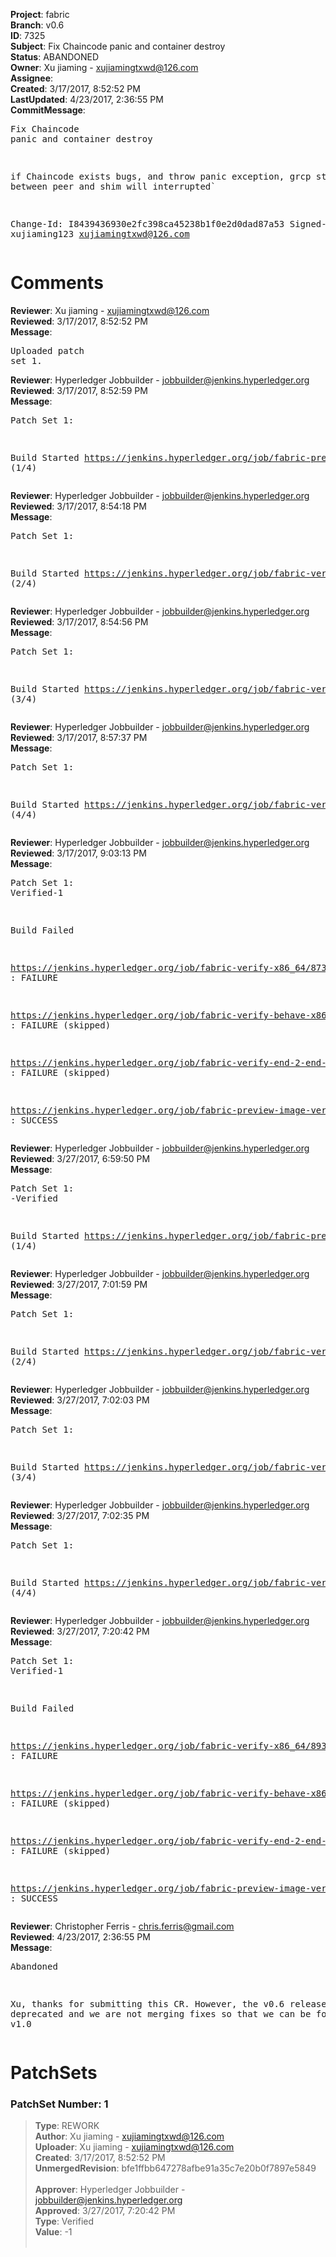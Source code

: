<strong>Project</strong>: fabric<br><strong>Branch</strong>: v0.6<br><strong>ID</strong>: 7325<br><strong>Subject</strong>: Fix Chaincode panic and container destroy<br><strong>Status</strong>: ABANDONED<br><strong>Owner</strong>: Xu jiaming - xujiamingtxwd@126.com<br><strong>Assignee</strong>:<br><strong>Created</strong>: 3/17/2017, 8:52:52 PM<br><strong>LastUpdated</strong>: 4/23/2017, 2:36:55 PM<br><strong>CommitMessage</strong>:<br><pre>Fix Chaincode panic and container destroy

if Chaincode exists bugs, and throw panic exception, grcp stream between peer and shim will interrupted`

Change-Id: I8439436930e2fc398ca45238b1f0e2d0dad87a53
Signed-off-by: xujiaming123 <xujiamingtxwd@126.com>
</pre><h1>Comments</h1><strong>Reviewer</strong>: Xu jiaming - xujiamingtxwd@126.com<br><strong>Reviewed</strong>: 3/17/2017, 8:52:52 PM<br><strong>Message</strong>: <pre>Uploaded patch set 1.</pre><strong>Reviewer</strong>: Hyperledger Jobbuilder - jobbuilder@jenkins.hyperledger.org<br><strong>Reviewed</strong>: 3/17/2017, 8:52:59 PM<br><strong>Message</strong>: <pre>Patch Set 1:

Build Started https://jenkins.hyperledger.org/job/fabric-preview-image-verify-docker-ppc64le/19/ (1/4)</pre><strong>Reviewer</strong>: Hyperledger Jobbuilder - jobbuilder@jenkins.hyperledger.org<br><strong>Reviewed</strong>: 3/17/2017, 8:54:18 PM<br><strong>Message</strong>: <pre>Patch Set 1:

Build Started https://jenkins.hyperledger.org/job/fabric-verify-x86_64/8733/ (2/4)</pre><strong>Reviewer</strong>: Hyperledger Jobbuilder - jobbuilder@jenkins.hyperledger.org<br><strong>Reviewed</strong>: 3/17/2017, 8:54:56 PM<br><strong>Message</strong>: <pre>Patch Set 1:

Build Started https://jenkins.hyperledger.org/job/fabric-verify-behave-x86_64/2807/ (3/4)</pre><strong>Reviewer</strong>: Hyperledger Jobbuilder - jobbuilder@jenkins.hyperledger.org<br><strong>Reviewed</strong>: 3/17/2017, 8:57:37 PM<br><strong>Message</strong>: <pre>Patch Set 1:

Build Started https://jenkins.hyperledger.org/job/fabric-verify-end-2-end-x86_64/273/ (4/4)</pre><strong>Reviewer</strong>: Hyperledger Jobbuilder - jobbuilder@jenkins.hyperledger.org<br><strong>Reviewed</strong>: 3/17/2017, 9:03:13 PM<br><strong>Message</strong>: <pre>Patch Set 1: Verified-1

Build Failed 

https://jenkins.hyperledger.org/job/fabric-verify-x86_64/8733/ : FAILURE

https://jenkins.hyperledger.org/job/fabric-verify-behave-x86_64/2807/ : FAILURE (skipped)

https://jenkins.hyperledger.org/job/fabric-verify-end-2-end-x86_64/273/ : FAILURE (skipped)

https://jenkins.hyperledger.org/job/fabric-preview-image-verify-docker-ppc64le/19/ : SUCCESS</pre><strong>Reviewer</strong>: Hyperledger Jobbuilder - jobbuilder@jenkins.hyperledger.org<br><strong>Reviewed</strong>: 3/27/2017, 6:59:50 PM<br><strong>Message</strong>: <pre>Patch Set 1: -Verified

Build Started https://jenkins.hyperledger.org/job/fabric-preview-image-verify-docker-ppc64le/20/ (1/4)</pre><strong>Reviewer</strong>: Hyperledger Jobbuilder - jobbuilder@jenkins.hyperledger.org<br><strong>Reviewed</strong>: 3/27/2017, 7:01:59 PM<br><strong>Message</strong>: <pre>Patch Set 1:

Build Started https://jenkins.hyperledger.org/job/fabric-verify-x86_64/8933/ (2/4)</pre><strong>Reviewer</strong>: Hyperledger Jobbuilder - jobbuilder@jenkins.hyperledger.org<br><strong>Reviewed</strong>: 3/27/2017, 7:02:03 PM<br><strong>Message</strong>: <pre>Patch Set 1:

Build Started https://jenkins.hyperledger.org/job/fabric-verify-behave-x86_64/3005/ (3/4)</pre><strong>Reviewer</strong>: Hyperledger Jobbuilder - jobbuilder@jenkins.hyperledger.org<br><strong>Reviewed</strong>: 3/27/2017, 7:02:35 PM<br><strong>Message</strong>: <pre>Patch Set 1:

Build Started https://jenkins.hyperledger.org/job/fabric-verify-end-2-end-x86_64/472/ (4/4)</pre><strong>Reviewer</strong>: Hyperledger Jobbuilder - jobbuilder@jenkins.hyperledger.org<br><strong>Reviewed</strong>: 3/27/2017, 7:20:42 PM<br><strong>Message</strong>: <pre>Patch Set 1: Verified-1

Build Failed 

https://jenkins.hyperledger.org/job/fabric-verify-x86_64/8933/ : FAILURE

https://jenkins.hyperledger.org/job/fabric-verify-behave-x86_64/3005/ : FAILURE (skipped)

https://jenkins.hyperledger.org/job/fabric-verify-end-2-end-x86_64/472/ : FAILURE (skipped)

https://jenkins.hyperledger.org/job/fabric-preview-image-verify-docker-ppc64le/20/ : SUCCESS</pre><strong>Reviewer</strong>: Christopher Ferris - chris.ferris@gmail.com<br><strong>Reviewed</strong>: 4/23/2017, 2:36:55 PM<br><strong>Message</strong>: <pre>Abandoned

Xu, thanks for submitting this CR. However, the v0.6 release is deprecated and we are not merging fixes so that we can be focused on v1.0</pre><h1>PatchSets</h1><h3>PatchSet Number: 1</h3><blockquote><strong>Type</strong>: REWORK<br><strong>Author</strong>: Xu jiaming - xujiamingtxwd@126.com<br><strong>Uploader</strong>: Xu jiaming - xujiamingtxwd@126.com<br><strong>Created</strong>: 3/17/2017, 8:52:52 PM<br><strong>UnmergedRevision</strong>: bfe1ffbb647278afbe91a35c7e20b0f7897e5849<br><br><strong>Approver</strong>: Hyperledger Jobbuilder - jobbuilder@jenkins.hyperledger.org<br><strong>Approved</strong>: 3/27/2017, 7:20:42 PM<br><strong>Type</strong>: Verified<br><strong>Value</strong>: -1<br><br></blockquote>